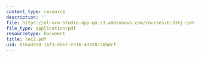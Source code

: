 ```yaml
---
content_type: resource
description: ''
file: https://ol-ocw-studio-app-qa.s3.amazonaws.com/courses/6-336j-introduction-to-numerical-simulation-sma-5211-fall-2003/816adda01bf3dee7e31649828738bdcf_lec2.pdf
file_type: application/pdf
resourcetype: Document
title: lec2.pdf
uid: 816adda0-1bf3-dee7-e316-49828738bdcf
---
```

